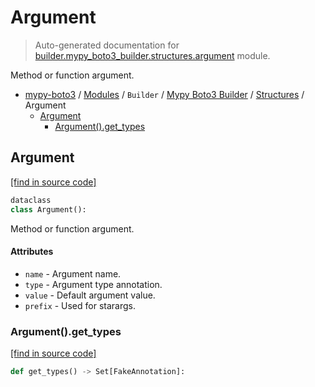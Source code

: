 # Argument

> Auto-generated documentation for [builder.mypy_boto3_builder.structures.argument](https://github.com/vemel/mypy_boto3/blob/master/builder/mypy_boto3_builder/structures/argument.py) module.

Method or function argument.

- [mypy-boto3](../../../README.md#mypy_boto3) / [Modules](../../../MODULES.md#mypy-boto3-modules) / `Builder` / [Mypy Boto3 Builder](../index.md#mypy-boto3-builder) / [Structures](index.md#structures) / Argument
    - [Argument](#argument)
        - [Argument().get_types](#argumentget_types)

## Argument

[[find in source code]](https://github.com/vemel/mypy_boto3/blob/master/builder/mypy_boto3_builder/structures/argument.py#L11)

```python
dataclass
class Argument():
```

Method or function argument.

#### Attributes

- `name` - Argument name.
- `type` - Argument type annotation.
- `value` - Default argument value.
- `prefix` - Used for starargs.

### Argument().get_types

[[find in source code]](https://github.com/vemel/mypy_boto3/blob/master/builder/mypy_boto3_builder/structures/argument.py#L28)

```python
def get_types() -> Set[FakeAnnotation]:
```
